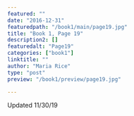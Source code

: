 ```yaml
---
featured: ""
date: "2016-12-31"
featuredpath: "/book1/main/page19.jpg"
title: "Book 1, Page 19"
description2: []
featuredalt: "Page19"
categories: ["book1"]
linktitle: ""
author: "Maria Rice"
type: "post"
preview: "/book1/preview/page19.jpg"

---
```


Updated 11/30/19
